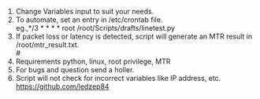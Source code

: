 1. Change Variables input to suit your needs.<br>
2. To automate, set an entry in /etc/crontab file.<br>
  eg.,*/3  *      * * *   root    /root/Scripts/drafts/linetest.py<br>
3. If packet loss or latency is detected, script will generate an MTR result in /root/mtr_result.txt.<br>                                      #
4. Requirements python, linux, root privilege, MTR<br>
5. For bugs and question send a holler.<br>
6. Script will not check for incorrect variables like IP address, etc.<br>
https://github.com/ledzep84
